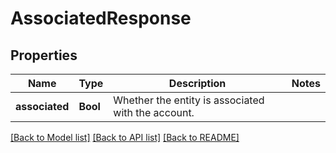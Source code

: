 # AssociatedResponse

## Properties
Name | Type | Description | Notes
------------ | ------------- | ------------- | -------------
**associated** | **Bool** | Whether the entity is associated with the account. | 

[[Back to Model list]](../README.md#documentation-for-models) [[Back to API list]](../README.md#documentation-for-api-endpoints) [[Back to README]](../README.md)


